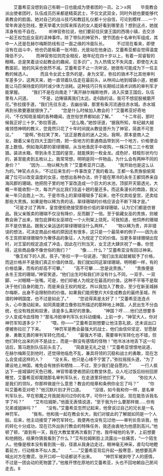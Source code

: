 　　艾蕾希亚没想到自己有朝一日也能成为使者团的一员。≧＞≥网
　　毕竟教会派出使者团时，队伍成员历来都是精英武士，不仅文武双全，同时外貌也要能够代表教会的脸面。她对自己的战斗技巧和教廷礼仪都十分自信，可论到模样……一个常年奔波在防线，整天举着大剑挥来挥去的女人能好看到哪里去？想到这点，她就浑身有些不自在。
　　听神官弥拉说，他们要前往灰堡王国的西境小镇，去交涉一起王权包庇女巫的渎神事件。除了带队的神官外，使节团由十名审判军组成，其中一人还是在赫尔梅斯防线有过一面之缘的冷面队长。
　　不过现在看来，即使没有在战斗中，他也仍是板着一张冷脸，光是站在他身边，艾蕾希亚都会觉得温度降低不少。
　　而神官弥拉则完全相反，她年纪在四十岁以上，有着一双睿智的眼睛。总是笑着谈论起教会的趣闻，见多识广，为人热情又不失风度，即使在大主教面前，她的风采也依然不减。艾蕾希亚不止一次听说，她很有可能成为下一任主教的候选人。
　　而且令女武士意外的是，身为文官，弥拉的骑术不比其他审判军差多少，这两天来，她一直领着队伍走在最前头，从林间山地到城镇小道，她都能让马匹保持度的同时减少体力消耗。这种技巧只有长期经过骑术训练的审判军才能掌握。
　　“我们不是在向南走？”离开赫尔梅斯地界，进入灰堡王国后，队伍里有人问道。
　　“不是，边陲镇离我们太远，走6路的话，我可不想屁股被磨开花。”弥拉摆手道，“我们先往东走，去幽谷镇，那里有条河流通往赤水城。赤水城再到长歌要塞就很快了。”
　　“您是什么时候加入教会的？”艾蕾希亚好奇地问，“不仅知晓圣城的各种趣闻，连世俗世界都如此了解。”
　　“十二年前，那时候我正好三十岁。”弥拉答道。
　　“这么晚，”她惊讶道，“据我所知，年纪越大越难领悟神明的教义，您竟然只花了十年时间就从教徒晋升为了神官，简直不可思议。”
　　“是啊，”弥拉笑了笑，“这正是教会的迷人之处。我啊，原本是商人之女，跟着父亲在四大王国行商，把一些地方的普通商品带到另一个地方，价格便会差上数倍。例如海风郡的翠绿珊瑚，从当地渔民手中收购，一株只有二三十枚银狼。装进水箱，带到永冬王国的皇宫，就能换到一枚金龙。成色好，枝桠形状均匀的，甚至能卖到五枚以上。我常常想，明明是同一件物品，为什么会有两种不同的身价？”
　　“因为……物以稀为贵？”艾蕾希亚开口道。
　　“我开始也是这么认为的。”神官点点头，“不过后来生的一件事改变了我的看法。王都一名贵族偷偷窝藏了位可以改变温度的女巫，他想出各种办法，终于能在寒冷的永冬王都饲养来自海风郡的珊瑚。他把院子里的地下室改造成一个巨大的水池，顶部开天窗透光，大概一年能收割一次，每次产出比我们往返十趟的量还多。而这条漫长的商路，我父亲一年只会跑上一次。于是市场上的翠绿珊瑚多了起来，他不仅卖给皇宫，还卖给那些大贵族。如果是物以稀为贵的话，翠绿珊瑚的价格应该会不断下降才是。”
　　“可是才过了两年，皇宫便拒绝接受那些价低的翠绿珊瑚，认为它们都是仿冒品。我父亲贩卖的珊瑚不仅没有降价，反而翻了一倍。至于偷藏女巫的贵族，则被教会揪了出来，按包庇罪和女巫绑在一个火刑架上烧死。可我知道，他饲养的珊瑚并不是仿冒品，跟我父亲运送的翠绿珊瑚没什么两样。”
　　“物以稀为贵，并非错误的想法，可决定商品价格的原因还有很多，这只是一个最简单的例子——因为永冬王宫把翠绿珊瑚作为奢侈品的象征，人为规定了它的价值。当更多翠绿珊瑚出现时，对王室的规定造成了冲击，因此在行刑当天，女王还大肆庆祝了一番。你觉得，这些商品像不像世俗的我们？”
　　“像……什么？”艾蕾希亚没有回过神来。
　　“像王权下的人民，孩子。”弥拉一字一句说道，“我们出生起就被赋予了价格，而这价格并不是我们真正价值的体现。我们就如同这翠绿珊瑚，明明都一样，有的价格低廉，而有的却高不可攀。”
　　“高不可攀……您是说贵族。”
　　“贵族便是永冬王宫的珊瑚，”神官笑道，“他们出生时和我们并没有什么不同，一双手、一双脚、一对眼睛一张嘴。可是，他们却被人为规定在最高的价值，这种不平等不是取决于他们自身的能力，而是来自王权的规定。所以我加入了教会，至少在新圣城赫尔梅斯，出身不会限制你的价值。如果我们能把整片大6变成教会的最终圣城，所谓的神明国度，也不过是如此了。”
　　“您说得真是太好了！”艾蕾希亚连连点头，心中激动起来。如同真能建立像弥拉所描述的那种地上神国，人民出生不分血统，也没有贱民和奴隶，该是多么美好的景象。
　　“神国？哼……他们还想要多少人变成冷血怪物？”那名冷脸审判军队长抖动缰绳，上前一步，“神官大人，你对神罚军知道多少？”
　　“喂，你——”艾蕾希亚刚想要让他注意礼貌，还未说出口便被弥拉拦了下来。
　　“神罚军是教会最强大的战士，他们由信仰坚定、甘愿献身、勇敢无畏的审判军转化而成。”
　　“最强大不错，需要审判军转化也不错，但他们转化出来的并不是战士，而是一群没有感情的怪物！”他冷冰冰地丢下这一句话后，策马跑到队伍前头去了。
　　“简直是无礼之徒！”艾蕾希亚恨恨地说道，在赫尔梅斯见到他时，还觉得他临危不乱，兼具将领的沉稳和战士的勇敢，现在怎么会变成这样的人？
　　“没关系，他只是心绪不宁罢了。”弥拉摇摇头道，“为了建设地上神国，难免会有挫折和牺牲……不过，至少我们是自愿的。”
　　一行人抵达下一座城镇时天色已晚，神官带着使者团前往教堂休息。众人吃过饭后纷纷回房睡觉，艾蕾希亚却尾随那名审判军队长，在走道里将他拦了下来。
　　“弥拉大人是我们的领队，你那样做是什么意思？教会的规章和条例你全忘了吗？”
　　“你叫艾蕾希亚对吧？”他沉默片刻才开口道。
　　“没错，如今我和你一样，是名审判军队长。早在邪魔之月我就询问过你的名字，可你什么都没说，现在能告诉我名字了吗？”
　　“艾布拉姆斯，”他面无表情说道，“至于我为什么要那样做……你有兄弟或姐妹吗？”
　　“没有。”艾蕾希亚忽然记起来，他曾说过自己的兄长是一名神罚军。
　　“我有。他和我一起在教会长大，我们对彼此的了解就如同是一个人般。后来，他主动接受了神罚军转化，我便再也没有见过他——审判长告诉我，他的转化十分成功，现在已外出执行教会的特殊任务，我还由衷地为他感到高兴。”他顿了顿，“直到有一天，我在大教堂里再次看到了他，我呼喊他的名字，上前想要和他拥抱，结果你猜我看到了什么？”艾布拉姆斯脸上流露出一丝痛苦，“一个陌生人。他像是根本没有看到我一般，径直从我身边走过，眼神毫无神采，直勾勾地瞪着前方，行动根本不似人类。”
　　“……”艾蕾希亚背后升起一股寒意，她想要高声喊出对方在撒谎，张开口却一句话都说不出来。
　　“神罚军被剥夺了人的感情，不过是一团会动的死物罢了。”他推开愣在原地的艾蕾希亚，头也不回地朝自己房间走去。8
　　